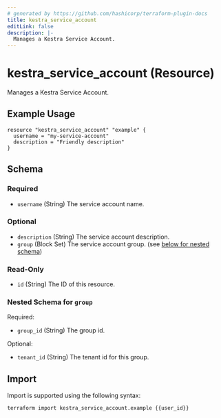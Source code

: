 ```yaml
---
# generated by https://github.com/hashicorp/terraform-plugin-docs
title: kestra_service_account
editLink: false
description: |-
  Manages a Kestra Service Account.
---
```


# kestra_service_account (Resource)

Manages a Kestra Service Account.

## Example Usage

```hcl
resource "kestra_service_account" "example" {
  username = "my-service-account"
  description = "Friendly description"
}
```

<!-- schema generated by tfplugindocs -->
## Schema

### Required

- `username` (String) The service account name.

### Optional

- `description` (String) The service account description.
- `group` (Block Set) The service account group. (see [below for nested schema](#nestedblock--group))

### Read-Only

- `id` (String) The ID of this resource.

<a id="nestedblock--group"></a>
### Nested Schema for `group`

Required:

- `group_id` (String) The group id.

Optional:

- `tenant_id` (String) The tenant id for this group.

## Import

Import is supported using the following syntax:

```shell
terraform import kestra_service_account.example {{user_id}}
```
